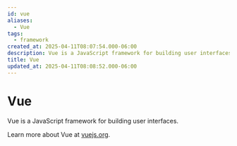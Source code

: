 ```yaml
---
id: vue
aliases:
  - Vue
tags:
  - framework
created_at: 2025-04-11T08:07:54.000-06:00
description: Vue is a JavaScript framework for building user interfaces.
title: Vue
updated_at: 2025-04-11T08:08:52.000-06:00
---
```


# Vue

Vue is a JavaScript framework for building user interfaces.

Learn more about Vue at [vuejs.org](https://vuejs.org/).
